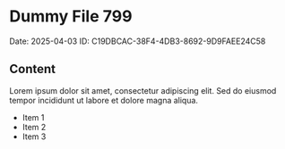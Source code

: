 # Dummy File 799

Date: 2025-04-03
ID: C19DBCAC-38F4-4DB3-8692-9D9FAEE24C58

## Content

Lorem ipsum dolor sit amet, consectetur adipiscing elit.
Sed do eiusmod tempor incididunt ut labore et dolore magna aliqua.

* Item 1
* Item 2
* Item 3

